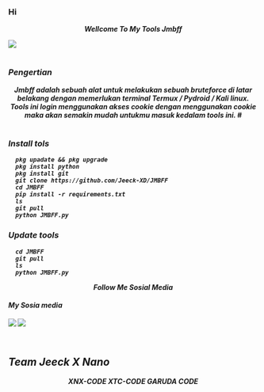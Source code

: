 ### Hi 


<p align="center">
<i> <b> Wellcome To My Tools Jmbff<i>
<p align="center">
</p>
<img src="https://user-images.githubusercontent.com/114745698/197183521-f4a176bd-e45c-4d37-868e-95948f099cb8.jpg">
</p>
<p align="center">

#
### Pengertian
  
<p align="center">
<i> <b> Jmbff adalah sebuah alat untuk melakukan sebuah bruteforce di latar belakang dengan memerlukan terminal Termux / Pydroid / Kali linux. Tools ini login menggunakan akses cookie dengan menggunakan cookie maka akan semakin mudah untukmu masuk kedalam tools ini.</b> <i>
#
  
#
### Install tols
      pkg upadate && pkg upgrade
      pkg install python
      pkg install git
      git clone https://github.com/Jeeck-XD/JMBFF
      cd JMBFF
      pip install -r requirements.txt
      ls
      git pull
      python JMBFF.py
### Update tools 
      cd JMBFF
      git pull
      ls
      python JMBFF.py




<p align="center">
<i> <b> Follow Me Sosial Media</b> </i>
</p
</p
  
#
####    My Sosia media
[![](https://img.shields.io/badge/Facebook-blue?logo=Facebook&logoColor=blue&labelColor=white)](https://www.facebook.com/jecko.ramadhan.9)
[![](https://img.shields.io/badge/Whatsapp-CHAT-red?logo=Whatsapp&logoColor=Brightgreen&labelColor=white)](https://wa.me/6281392505882?text=Asalamualaikum+bang) <br><br>
#

## Team Jeeck X Nano
<p align="center">
<i> <b> XNX-CODE<i>
<i> <b> XTC-CODE<i>
<i> <b> GARUDA CODE<i>
</p
  
